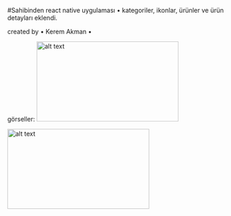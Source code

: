 #Sahibinden react native uygulaması
• kategoriler, ikonlar, ürünler ve ürün detayları eklendi.

created by • Kerem Akman •

görseller:
<img src="https://i.hizliresim.com/3e8o19k.jpg" alt="alt text" width="320" height="180">

<img src="https://i.hizliresim.com/lhd1ucb.jpg" alt="alt text" width="320" height="180">
